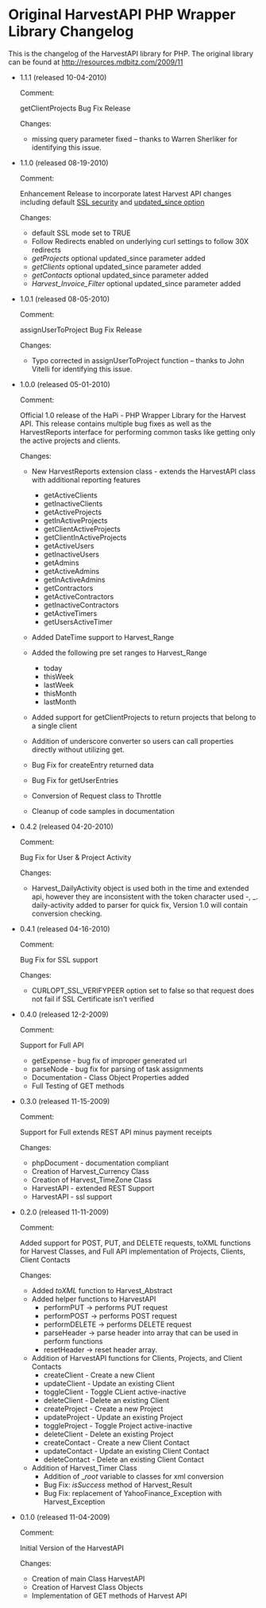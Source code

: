 # Original HarvestAPI PHP Wrapper Library Changelog

This is the changelog of the HarvestAPI library for PHP. The original library can be found at http://resources.mdbitz.com/2009/11

* 1.1.1 (released 10-04-2010)

    Comment:

    getClientProjects Bug Fix Release

    Changes:

    * missing query parameter fixed – thanks to Warren Sherliker for identifying this issue.


* 1.1.0 (released 08-19-2010)

    Comment:

    Enhancement Release to incorporate latest Harvest API changes including default [SSL security](http://www.getharvest.com/blog/2010/08/secure-connection-for-all-accounts) and [updated_since option](http://forum.getharvest.com/forums/api-and-developer-chat/topics/announcement-updated_since-available-in-invoices-api)

    Changes:

    * default SSL mode set to TRUE
    * Follow Redirects enabled on underlying curl settings to follow 30X redirects
    * *getProjects* optional updated_since parameter added
    * *getClients* optional updated_since parameter added
    * *getContacts* optional updated_since parameter added
    * *Harvest_Invoice_Filter* optional updated_since parameter added

* 1.0.1 (released 08-05-2010)

    Comment:

    assignUserToProject Bug Fix Release

	Changes:

    * Typo corrected in assignUserToProject function – thanks to John Vitelli for identifying this issue.

* 1.0.0 (released 05-01-2010)

    Comment:

    Official 1.0 release of the HaPi - PHP Wrapper Library for the Harvest API. This release contains multiple bug fixes as well as the HarvestReports interface for performing common tasks like getting only the active projects and clients.

    Changes:

    * New HarvestReports extension class - extends the HarvestAPI class with additional reporting features
        * getActiveClients
        * getInactiveClients
        * getActiveProjects
        * getInActiveProjects
        * getClientActiveProjects
        * getClientInActiveProjects
        * getActiveUsers
        * getInactiveUsers
        * getAdmins
        * getActiveAdmins
        * getInActiveAdmins
        * getContractors
        * getActiveContractors
        * getInactiveContractors
        * getActiveTimers
        * getUsersActiveTimer

    * Added DateTime support to Harvest_Range
    * Added the following pre set ranges to Harvest_Range
        * today
        * thisWeek
        * lastWeek
        * thisMonth
        * lastMonth

    * Added support for getClientProjects to return projects that belong to a single client
    * Addition of underscore converter so users can call properties directly without utilizing get.
    * Bug Fix for createEntry returned data
    * Bug Fix for getUserEntries
    * Conversion of Request class to Throttle
    * Cleanup of code samples in documentation

* 0.4.2 (released 04-20-2010)

    Comment:

    Bug Fix for User & Project Activity

    Changes:

    * Harvest_DailyActivity object is used both in the time and extended api, however they are inconsistent with the token character used -, _. daily-activity added to parser for quick fix, Version 1.0 will contain conversion checking.

* 0.4.1 (released 04-16-2010)

    Comment:

    Bug Fix for SSL support

    Changes:

    * CURLOPT_SSL_VERIFYPEER option set to false so that request does not fail if SSL Certificate isn't verified

* 0.4.0 (released 12-2-2009)

    Comment:

    Support for Full API

    * getExpense - bug fix of improper generated url
    * parseNode - bug fix for parsing of task assignments
    * Documentation - Class Object Properties added
    * Full Testing of GET methods

* 0.3.0 (released 11-15-2009)

    Comment:

    Support for Full extends REST API minus payment receipts

    Changes:

    * phpDocument - documentation compliant
    * Creation of Harvest_Currency Class
    * Creation of Harvest_TimeZone Class
    * HarvestAPI - extended REST Support
    * HarvestAPI - ssl support

* 0.2.0 (released 11-11-2009)

    Comment:

    Added support for POST, PUT, and DELETE requests, toXML functions for Harvest Classes, and Full API implementation of Projects, Clients, Client Contacts

    Changes:

    * Added _toXML_ function to Harvest_Abstract
    * Added helper functions to HarvestAPI
        * performPUT -> performs PUT request
        * performPOST -> performs POST request
        * performDELETE -> performs DELETE request
        * parseHeader -> parse header into array that can be used in perform functions
        * resetHeader -> reset header array.
    * Addition of HarvestAPI functions for Clients, Projects, and Client Contacts
        * createClient - Create a new Client
        * updateClient - Update an existing Client
        * toggleClient - Toggle CLient active-inactive
        * deleteClient - Delete an existing Client
        * createProject - Create a new Project
        * updateProject - Update an existing Project
        * toggleProject - Toggle Project active-inactive
        * deleteClient - Delete an existing Project
        * createContact - Create a new Client Contact
        * updateContact - Update an existing Client Contact
        * deleteContact - Delete an existing Client Contact
    * Addition of Harvest_Timer Class
        * Addition of __root_ variable to classes for xml conversion
        * Bug Fix: _isSuccess_ method of Harvest_Result
        * Bug Fix: replacement of YahooFinance_Exception with Harvest_Exception

* 0.1.0 (released 11-04-2009)

    Comment:

    Initial Version of the HarvestAPI

    Changes:

    * Creation of main Class HarvestAPI
    * Creation of Harvest Class Objects
    * Implementation of GET methods of Harvest API